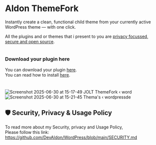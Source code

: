 # Aldon ThemeFork

Instantly create a clean, functional child theme from your currently active WordPress theme — with one click.<br>

All the plugins and or themes that i present to you are [privacy focussed, secure and open source](https://github.com/DevAldon/WordPress/blob/main/SECURITY.md).

#
### Download your plugin here
You can download your plugin [here](https://github.com/DevAldon/JOLT-ThemeFork/archive/refs/heads/main.zip).<br>
You can read how to install [here](https://github.com/DevAldon/WordPress/wiki/How-to-install-the-plugins).
#

![Screenshot 2025-06-30 at 15-17-49 JOLT ThemeFork ‹ word](https://github.com/user-attachments/assets/84d46ab8-a117-4557-80e5-2a96aa97a129)
![Screenshot 2025-06-30 at 15-21-45 Thema's ‹ wordpressde](https://github.com/user-attachments/assets/ecde2982-634c-4f83-b8f0-99a1daf6e9c5)

## 🛡 Security, Privacy & Usage Policy

To read more about my Security, privacy and Usage Policy,<br>
Please follow this link: https://github.com/DevAldon/WordPress/blob/main/SECURITY.md
